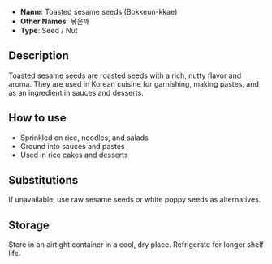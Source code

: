 - **Name**: Toasted sesame seeds (Bokkeun-kkae)
- **Other Names**: 볶은깨
- **Type**: Seed / Nut

## Description

Toasted sesame seeds are roasted seeds with a rich, nutty flavor and aroma. They are used in Korean cuisine for garnishing, making pastes, and as an ingredient in sauces and desserts.

## How to use

- Sprinkled on rice, noodles, and salads
- Ground into sauces and pastes
- Used in rice cakes and desserts

## Substitutions

If unavailable, use raw sesame seeds or white poppy seeds as alternatives.

## Storage

Store in an airtight container in a cool, dry place. Refrigerate for longer shelf life. 